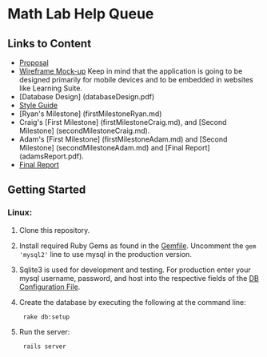Math Lab Help Queue
===================


Links to Content
----------------

* [Proposal](Proposal.md)
* [Wireframe Mock-up](http://share.axure.com/LO8O6N/) Keep in mind that the application is going to be designed primarily for mobile devices and to be embedded in websites like Learning Suite.
* [Database Design] (databaseDesign.pdf)
* [Style Guide](StyleGuide.md)
* [Ryan's Milestone] (firstMilestoneRyan.md)
* Craig's [First Milestone] (firstMilestoneCraig.md), and [Second Milestone] (secondMilestoneCraig.md).
* Adam's [First Milestone] (firstMilestoneAdam.md) and [Second Milestone] (secondMilestoneAdam.md) and [Final Report] (adamsReport.pdf).
* [Final Report](finalReport.md)


Getting Started
---------------

### Linux:

1. Clone this repository.

2. Install required Ruby Gems as found in the [Gemfile](Gemfile).  Uncomment the `gem 'mysql2'` line to use mysql in the production version.

3. Sqlite3 is used for development and testing.  For production enter your mysql username, password, and host into the respective fields of the [DB Configuration File](config/database.yml).

4. Create the database by executing the following at the command line:

        rake db:setup

5. Run the server:

        rails server
